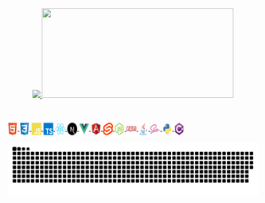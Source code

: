 ## 
<div align="center">
  <a href="https://github.com/maqhel">
  <img height="180em" src="https://github-readme-stats.vercel.app/api?username=maqhel&show_icons=true&theme=gotham&include_all_commits=true&count_private=true"/>
  <img height="180em" width="385em" src="https://github-readme-stats.vercel.app/api/top-langs/?username=maqhel&layout=compact&langs_count=7&theme=gotham"/>
</div>
  
  ##
  
<div style="display: inline_block"><br>
  <img align="center" alt="maqhel-HTML" height="25" width="20" src="https://raw.githubusercontent.com/devicons/devicon/master/icons/html5/html5-original.svg">
   <img align="center" alt="maqhel-CSS" height="25" width="20" src="https://raw.githubusercontent.com/devicons/devicon/master/icons/css3/css3-original.svg">
   <img align="center" alt="maqhel-Js" height="25" width="20" src="https://raw.githubusercontent.com/devicons/devicon/master/icons/javascript/javascript-plain.svg">
   <img align="center" alt="maqhel-Ts" height="25" width="20" src="https://raw.githubusercontent.com/devicons/devicon/master/icons/typescript/typescript-plain.svg">
   <img align="center" alt="maqhel-React" height="25" width="20" src="https://raw.githubusercontent.com/devicons/devicon/master/icons/react/react-original.svg">
   <img align="center" alt="maqhel-Nextjs" height="25" width="20" src="https://raw.githubusercontent.com/devicons/devicon/master/icons/nextjs/nextjs-original.svg">
   <img align="center" alt="maqhel-Vue" height="25" width="20" src="https://raw.githubusercontent.com/devicons/devicon/master/icons/vuejs/vuejs-original.svg">
   <img align="center" alt="maqhel-Angular" height="25" width="20" src="https://raw.githubusercontent.com/devicons/devicon/master/icons/angularjs/angularjs-original.svg">
   <img align="center" alt="maqhel-Svelte" height="25" width="20" src="https://raw.githubusercontent.com/devicons/devicon/master/icons/svelte/svelte-original.svg">
   <img align="center" alt="maqhel-Njs" height="25" width="20" src="https://raw.githubusercontent.com/devicons/devicon/master/icons/nodejs/nodejs-plain.svg">
   <img align="center" alt="maqhel-npm" height="25" width="20" src="https://raw.githubusercontent.com/devicons/devicon/master/icons/npm/npm-original-wordmark.svg">
   <img align="center" alt="maqhel-java" height="25" width="20" src="https://raw.githubusercontent.com/devicons/devicon/master/icons/java/java-original.svg">  
   <img align="center" alt="maqhel-sass" height="25" width="20" src="https://raw.githubusercontent.com/devicons/devicon/master/icons/sass/sass-original.svg">
   <img align="center" alt="maqhel-Python" height="25" width="20" src="https://raw.githubusercontent.com/devicons/devicon/master/icons/python/python-original.svg">
   <img align="center" alt="maqhel-Csharp" height="25" width="20" src="https://raw.githubusercontent.com/devicons/devicon/master/icons/csharp/csharp-original.svg">
  
  ![Snake animation](https://raw.githubusercontent.com/maqhel/maqhel/master/github-contribution-grid-snake.svg)
</div>

